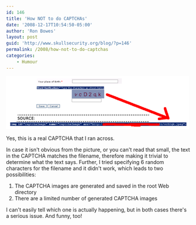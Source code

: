 ```yaml
---
id: 146
title: 'How NOT to do CAPTCHAs'
date: '2008-12-17T10:54:50-05:00'
author: 'Ron Bowes'
layout: post
guid: 'http://www.skullsecurity.org/blog/?p=146'
permalink: /2008/how-not-to-do-captchas
categories:
    - Humour
---
```


![](/blogdata/dumbcaptcha.png)

Yes, this is a real CAPTCHA that I ran across.  
  
In case it isn't obvious from the picture, or you can't read that small, the text in the CAPTCHA matches the filename, therefore making it trivial to determine what the text says. Further, I tried specifying 6 random characters for the filename and it didn't work, which leads to two possibilities:

1. The CAPTCHA images are generated and saved in the root Web directory
2. There are a limited number of generated CAPTCHA images

I can't easily tell which one is actually happening, but in both cases there's a serious issue. And funny, too!
